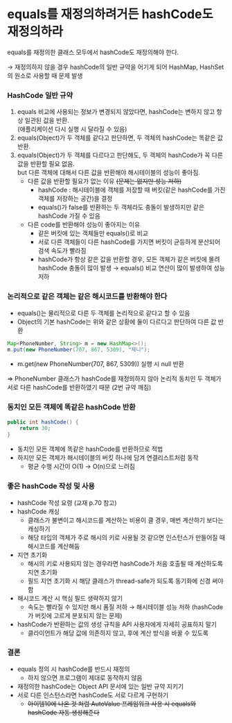 # equals를 재정의하려거든 hashCode도 재정의하라

equals를 재정의한 클래스 모두에서 hashCode도 재정의해야 한다.

→ 재정의하지 않을 경우 hashCode의 일반 규약을 어기게 되어 HashMap, HashSet의 원소로 사용할 때 문제 발생

### HashCode 일반 규약

1. equals 비교에 사용되는 정보가 변경되지 않았다면, hashCode는 변하지 않고 항상 일관된 값을 반환. <br>
   (애플리케이션 다시 실행 시 달라질 수 있음)
2. equals(Object)가 두 객체를 같다고 판단하면, 두 객체의 hashCode는 똑같은 값 반환.
3. equals(Object)가 두 객체를 다르다고 판단해도, 두 객체의 hashCode가 꼭 다른 값을 반환할 필요 없음. <br>
   but 다른 객체에 대해서 다른 값을 반환해야 해시테이블의 성능이 좋아짐.
    - 다른 값을 반환할 필요가 없는 이유 ~~(문제는 없지만 성능 저하)~~
        - hashCode : 해시테이블에 객체를 저장할 때 버킷(같은 hashCode를 가진 객체를 저장하는 공간)을 결정
        - equals()가 false를 반환하는 두 객체라도 충돌이 발생하지만 같은 hashCode 가질 수 있음
    - 다른 code를 반환해야 성능이 좋아지는 이유
        - 같은 버킷에 있는 객체들만 equals()로 비교
        - 서로 다른 객체들이 다른 hashCode를 가지면 버킷이 균등하게 분산되어 검색 속도가 빨라짐
        - hashCode가 항상 같은 값을 반환할 경우, 모든 객체가 같은 버킷에 몰려 hashCode 충돌이 많이 발생 → equals() 비교 연산이 많이 발생하여 성능 저하

### 논리적으로 같은 객체는 같은 해시코드를 반환해야 한다

- equals()는 물리적으로 다른 두 객체를 논리적으로 같다고 할 수 있음
- Object의 기본 hashCode는 위와 같은 상황에 둘이 다르다고 판단하여 다른 값 반환

```java
Map<PhoneNumber, String> m = new HashMap<>();
m.put(new PhoneNumber(707, 867, 5309), "제니");
```

- m.get(new PhoneNumber(707, 867, 5309)) 실행 시 null 반환

⇒ PhoneNumber 클래스가 hashCode를 재정의하지 않아 논리적 동치인 두 객체가 서로 다른 hashCode를 반환하였기 때문 (2번 규약 깨짐)

### 동치인 모든 객체에 똑같은 hashCode 반환

```java
public int hashCode() {
	return 30;
}
```

- 동치인 모든 객체에 똑같은 hashCode를 반환하므로 적법
- 하지만 모든 객체가 해시테이블의 버킷 하나에 담겨 연결리스트처럼 동작
    - 평균 수행 시간이 O(1) → O(n)으로 느려짐

### 좋은 hashCode 작성 및 사용

- hashCode 작성 요령 (교재 p.70 참고)
- hashCode 캐싱
    - 클래스가 불변이고 해시코드를 계산하는 비용이 클 경우, 매번 계산하기 보다는 캐싱하기
    - 해당 타입의 객체가 주로 해시의 키로 사용될 것 같으면 인스턴스가 만들어질 때 해시코드를 계산해둠
- 지연 초기화
    - 해시의 키로 사용되지 않는 경우라면 hashCode가 처음 호출될 때 계산하도록 지연 초기화
    - 필드 지연 초기화 시 해당 클래스가 thread-safe가 되도록 동기화에 신경 써야함
- 해시코드 계산 시 핵심 필드 생략하지 않기
    - 속도는 빨라질 수 있지만 해시 품질 저하 → 해시테이블 성능 저하 (hashCode가 버킷에 고르게 분포되지 않는 문제)
- hashCode가 반환하는 값의 생성 규칙을 API 사용자에게 자세히 공표하지 말기
    - 클라이언트가 해당 값에 의존하지 않고, 후에 계산 방식을 바꿀 수 있도록

### 결론

- equals 정의 시 hashCode를 반드시 재정의
    - 하지 않으면 프로그램이 제대로 동작하지 않음
- 재정의한 hashCode는 Object API 문서에 있는 일반 규약 지키기
- 서로 다른 인스턴스라면 hashCode도 서로 다르게 구현하기
    - ~~아이템10에 나온 것 처럼 AutoValue 프레임워크 사용 시 equals와 hashCode 자동 생성해준다~~
